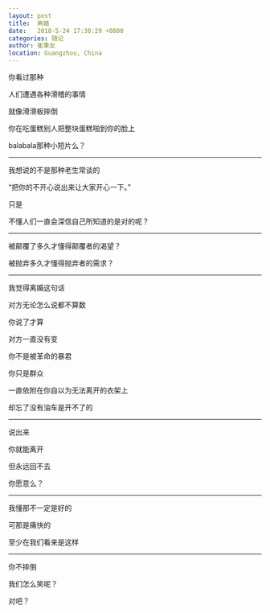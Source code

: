 ```yaml
---
layout: post
title:  离婚
date:   2018-5-24 17:38:29 +0800
categories: 随记
author: 崔秉龙
location: Guangzhou, China
---
```





你看过那种

人们遭遇各种滑稽的事情

就像滑滑板摔倒

你在吃蛋糕别人把整块蛋糕啪到你的脸上

balabala那种小短片么？

---

我想说的不是那种老生常谈的

“把你的不开心说出来让大家开心一下。”

只是

不懂人们一直会深信自己所知道的是对的呢？

---

被颠覆了多久才懂得颠覆者的渴望？

被抛弃多久才懂得抛弃者的需求？

---

我觉得离婚这句话

对方无论怎么说都不算数

你说了才算

对方一直没有变

你不是被革命的暴君

你只是群众

一直依附在你自以为无法离开的衣架上

却忘了没有油车是开不了的

---

说出来

你就能离开

但永远回不去

你愿意么？

---

我懂那不一定是好的

可那是痛快的

至少在我们看来是这样

---

你不摔倒

我们怎么笑呢？

对吧？